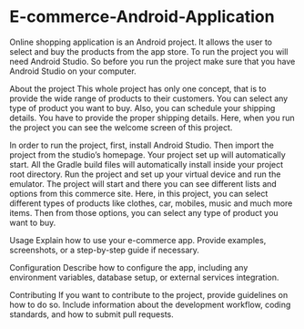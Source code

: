 # E-commerce-Android-Application
Online shopping application is an Android project. It allows the user to select and buy the products from the app store. To run the project you will need Android Studio. So before you run the project make sure that you have Android Studio on your computer.

About the project
This whole project has only one concept, that is to provide the wide range of products to their customers. You can select any type of product you want to buy. Also, you can schedule your shipping details. You have to provide the proper shipping details. Here, when you run the project you can see the welcome screen of this project.

In order to run the project, first, install Android Studio. Then import the project from the studio’s homepage. Your project set up will automatically start. All the Gradle build files will automatically install inside your project root directory. Run the project and set up your virtual device and run the emulator. The project will start and there you can see different lists and options from this commerce site. Here, in this project, you can select different types of products like clothes, car, mobiles, music and much more items. Then from those options, you can select any type of product you want to buy.

Usage
Explain how to use your e-commerce app. Provide examples, screenshots, or a step-by-step guide if necessary.

Configuration
Describe how to configure the app, including any environment variables, database setup, or external services integration.

Contributing
If you want to contribute to the project, provide guidelines on how to do so. Include information about the development workflow, coding standards, and how to submit pull requests.
